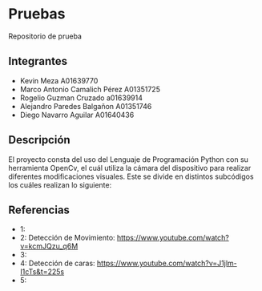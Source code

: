 # Pruebas
Repositorio de prueba
## Integrantes
- Kevin Meza A01639770
- Marco Antonio Camalich Pérez A01351725
- Rogelio Guzman Cruzado a01639914
- Alejandro Paredes Balgañon A01351746
- Diego Navarro Aguilar A01640436
## Descripción
El proyecto consta del uso del Lenguaje de Programación Python con su herramienta OpenCv, el cuál utiliza la cámara del dispositivo para realizar diferentes modificaciones visuales. Este se divide en distintos subcódigos los cuáles realizan lo siguiente: 

## Referencias
- 1: 
- 2: Detección de Movimiento: https://www.youtube.com/watch?v=kcmJQzu_q6M
- 3:
- 4: Detección de caras: https://www.youtube.com/watch?v=J1jlm-I1cTs&t=225s
- 5: 

